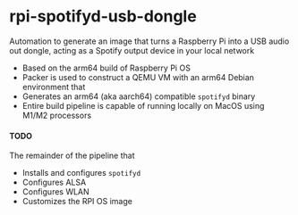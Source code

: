# rpi-spotifyd-usb-dongle
Automation to generate an image that turns a Raspberry Pi into a USB audio out dongle, acting as a Spotify output device in your local network
* Based on the arm64 build of Raspberry Pi OS
* Packer is used to construct a QEMU VM with an arm64 Debian environment that
* Generates an arm64 (aka aarch64) compatible `spotifyd` binary
* Entire build pipeline is capable of running locally on MacOS using M1/M2 processors

#### TODO
The remainder of the pipeline that
* Installs and configures `spotifyd`
* Configures ALSA
* Configures WLAN
* Customizes the RPI OS image